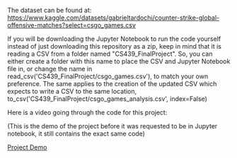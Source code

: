 The dataset can be found at: https://www.kaggle.com/datasets/gabrieltardochi/counter-strike-global-offensive-matches?select=csgo_games.csv

If you will be downloading the Jupyter Notebook to run the code yourself instead of just downloading this repository as a zip, keep in mind that it is reading a CSV from a folder named "CS439_FinalProject".
So, you can either create a folder with this name to place the CSV and Jupyter Notebook file in, or change the name in read_csv('CS439_FinalProject/csgo_games.csv'), to match
your own preference. The same applies to the creation of the updated CSV which expects to write a CSV to the same location, to_csv('CS439_FinalProject/csgo_games_analysis.csv', index=False)

Here is a video going through the code for this project:

(This is the demo of the project before it was requested to be in Jupyter notebook, it still contains the exact same code)

[Project Demo](https://drive.google.com/file/d/17vE6bbdlWE63CvdLE5w-TUDdOkaa521p/view?usp=sharing)
